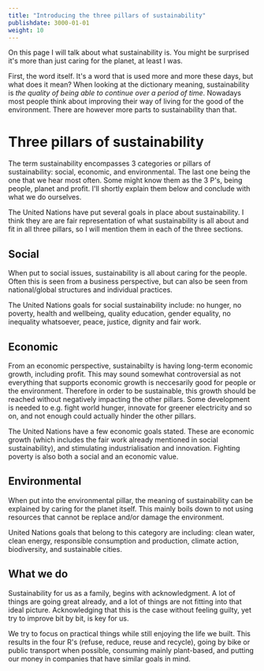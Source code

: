 ```yaml
---
title: "Introducing the three pillars of sustainability"
publishdate: 3000-01-01
weight: 10
---
```


On this page I will talk about what sustainability is. You might be surprised it's more than just caring for the planet, at least I was.

First, the word itself. It's a word that is used more and more these days, but what does it mean? When looking at the dictionary meaning, sustainability is _the quality of being able to continue over a period of time_. Nowadays most people think about improving their way of living for the good of the environment. There are however more parts to sustainability than that.

# Three pillars of sustainability

The term sustainability encompasses 3 categories or pillars of sustainability: social, economic, and environmental. The last one being the one that we hear most often. Some might know them as the 3 P's, being people, planet and profit. I'll shortly explain them below and conclude with what we do ourselves.

The United Nations have put several goals in place about sustainability. I think they are are fair representation of what sustainability is all about and fit in all three pillars, so I will mention them in each of the three sections.

## Social

When put to social issues, sustainability is all about caring for the people. Often this is seen from a business perspective, but can also be seen from national/global structures and individual practices.

The United Nations goals for social sustainability include: no hunger, no poverty, health and wellbeing, quality education, gender equality, no inequality whatsoever, peace, justice, dignity and fair work.

## Economic

From an economic perspective, sustainabilty is having long-term economic growth, including profit. This may sound somewhat controversial as not everything that supports economic growth is neccesarily good for people or the environment. Therefore in order to be sustainable, this growth should be reached without negatively impacting the other pillars. Some development is needed to e.g. fight world hunger, innovate for greener electricity and so on, and not enough could actually hinder the other pillars.

The United Nations have a few economic goals stated. These are economic growth (which includes the fair work already mentioned in social sustainability), and stimulating industrialisation and innovation. Fighting poverty is also both a social and an economic value.

## Environmental

When put into the environmental pillar, the meaning of sustainability can be explained by caring for the planet itself. This mainly boils down to not using resources that cannot be replace and/or damage the environment.

United Nations goals that belong to this category are including: clean water, clean energy, responsible consumption and production, climate action, biodiversity, and sustainable cities.

## What we do

Sustainability for us as a family, begins with acknowledgment. A lot of things are going great already, and a lot of things are not fitting into that ideal picture. Acknowledging that this is the case without feeling guilty, yet try to improve bit by bit, is key for us.

We try to focus on practical things while still enjoying the life we built. This results in the four R's (refuse, reduce, reuse and recycle), going by bike or public transport when possible, consuming mainly plant-based, and putting our money in companies that have similar goals in mind.

<!-- You are also going by bike :P -->
